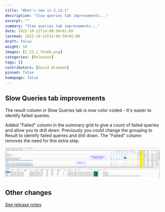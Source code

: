 ```yaml
---
title: "What's new in 2.23.1"
description: "Slow queries tab improvements..."
excerpt: ""
summary: "Slow queries tab improvements..."
date: 2022-10-12T14:00:50+01:00
lastmod: 2022-10-12T14:00:50+01:00
draft: false
weight: 50
images: [2_23_1_thumb.png]
categories: [Releases]
tags: []
contributors: [David Wiseman]
pinned: false
homepage: false
---
```

## Slow Queries tab improvements

The result column in Slow Queries tab is now color coded - It's easier to identify failed queries.

Added "Failed" column in the summary grid to give a count of failed queries and allow you to drill down.  Previously you could change the grouping to Result to identify failed queries and drill down.  The "Failed" column removes the need for this extra step.

[![2.23.1](2_23_1.png)](2_23_1.png)

## Other changes

[See release notes](https://github.com/trimble-oss/dba-dash/releases/tag/2.23.1)
